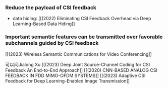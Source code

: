 ### Reduce the payload of CSI feedback
- data hiding: [[(2022) Eliminating CSI Feedback Overhead via Deep Learning-Based Data Hiding]] 

### Important semantic features can be transmitted over favorable subchannels guided by CSI feedback
[[(2023) Wireless Semantic Communications for Video Conferencing]]



可以问Jialong Xu
[[(2023) Deep Joint Source-Channel Coding for CSI Feedback An End-to-End Approach]]
[[(2020) CNN-BASED ANALOG CSI FEEDBACK IN FDD MIMO-OFDM SYSTEMS]]
[[(2023) Adaptive CSI Feedback for Deep Learning-Enabled Image Transmission]]